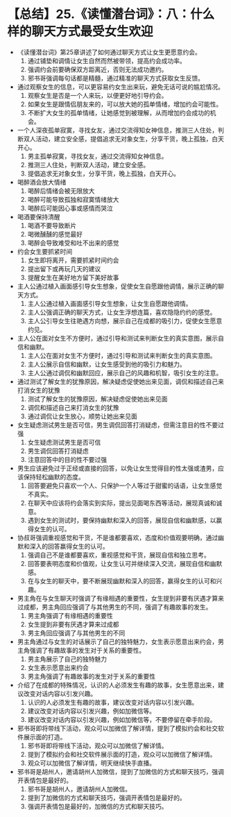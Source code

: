 # 【总结】25.《读懂潜台词》：八：什么样的聊天方式最受女生欢迎

-   《读懂潜台词》第25章讲述了如何通过聊天方式让女生更愿意约会。
    1.  通过铺垫和调情让女生自然而然被带领，提高约会成功率。
    2.  强调约会前要确保双方距离近，否则无法成功邀约。
    3.  邪书哥强调每句话都是精髓，通过精准的聊天方式获取女生反馈。
-   通过观察女生的信息，可以更容易约女生出来玩，避免无话可说的尴尬情况。
    1.  观察女生是否是一个人来玩，以便更好地引导约会。
    2.  如果女生是跟情侣朋友来的，可以放大她的孤单情绪，增加约会可能性。
    3.  不断扩大女生的孤单情绪，让她感觉到被理解，从而增加约会成功的机会。
-   一个人深夜孤单寂寞，寻找女友，通过交流得知女神信息，推测三人住处，判断双人活动，建立安全感，提倡追求无对象女生，分享干货，晚上孤独，白天开心。
    1.  男主孤单寂寞，寻找女友，通过交流得知女神信息。
    2.  推测三人住处，判断双人活动，建立安全感。
    3.  提倡追求无对象女生，分享干货，晚上孤独，白天开心。
-   喝醉酒会放大情绪
    1.  喝醉后情绪会被无限放大
    2.  喝醉可能导致孤独和寂寞情绪放大
    3.  喝醉后可能因心事或感情而哭泣
-   喝酒要保持清醒
    1.  喝酒不要导致断片
    2.  喝微醺醺的感觉最好
    3.  喝醉会导致难受和吐不出来的感觉
-   约会女生要抓紧时间
    1.  女生即将离开，需要抓紧时间约会
    2.  提出留下或再玩几天的建议
    3.  提醒女生在美好地方留下美好故事
-   主人公通过植入画面感引导女生想象，促使女生自愿跟他调情，展示正确的聊天方式。
    1.  主人公通过植入画面感引导女生想象，让女生自愿跟他调情。
    2.  主人公强调正确的聊天方式，让女生浮想连篇，喜欢隐隐约约的感觉。
    3.  主人公引导女生往艳遇方向想，展示自己在成都的吸引力，促使女生愿意约见。
-   主人公在面对女生不方便时，通过引导和测试来判断女生的真实意图，展示自信和幽默。
    1.  主人公在面对女生不方便时，通过引导和测试来判断女生的真实意图。
    2.  主人公展示自信和幽默，让女生感受到他的吸引力和魅力。
    3.  主人公通过调侃和幽默回应，展示自己的风趣和机智，吸引女生的注意。
-   通过测试了解女生的犹豫原因，解决疑虑促使她出来见面，调侃和描述自己来打消女生的犹豫
    1.  测试了解女生的犹豫原因，解决疑虑促使她出来见面
    2.  调侃和描述自己来打消女生的犹豫
    3.  通过调侃让女生放心，顺势让她出来见面
-   女生疑虑测试男生是否可信，男生调侃回答打消疑虑，但需注意目的性不要过强
    1.  女生疑虑测试男生是否可信
    2.  男生调侃回答打消疑虑
    3.  注意回答中的目的性不要过强
-   男生应该避免过于正经或直接的回答，以免让女生觉得目的性太强或渣男，应该保持轻松幽默的态度。
    1.  回答要避免只喜欢一个人、只保护一个人等过于甜蜜的话语，让女生感觉不真实。
    2.  在聊天中应该将约会落实到实际，提出见面喝东西等活动，展现真诚和诚意。
    3.  遇到女生的测试时，要保持幽默和深入的回答，展现自信和幽默感，以赢得女生的认可。
-   协叔哥强调重视感觉和干货，不是谁都要喜欢，态度和价值观要明确，通过幽默和深入的回答赢得女生的认可。
    1.  强调自己不是谁都要喜欢，重视感觉和干货，展现自信和独立思考。
    2.  回答要表明态度和价值观，让女生认可并继续深入交流，展现自信和幽默感。
    3.  在与女生的聊天中，要不断展现幽默和深入的回答，赢得女生的认可和兴趣。
-   男主角在与女生聊天时强调了有缘相遇的重要性，女生提到非要有厌遇才算来过成都，男主角回应强调了与其他男生的不同，强调了有趣故事的发生。
    1.  男主角强调了有缘相遇的重要性
    2.  女生提到非要有厌遇才算来过成都
    3.  男主角回应强调了与其他男生的不同
-   男主角通过与女生的对话展示了自己的独特魅力，女生表示愿意出来约会，男主角强调了有趣故事的发生对于关系的重要性。
    1.  男主角展示了自己的独特魅力
    2.  女生表示愿意出来约会
    3.  男主角强调了有趣故事的发生对于关系的重要性
-   介绍了在成都的特殊情况，认识的人必须发生有趣的故事，女生愿意出来，建议改变对话内容以引发兴趣。
    1.  认识的人必须发生有趣的故事，建议改变对话内容以引发兴趣。
    2.  建议改变对话内容以引发兴趣，例如加微信等。
    3.  建议改变对话内容以引发兴趣，例如加微信等，不要停留在牵手阶段。
-   邪书哥即将带线下活动，观众可以加微信了解详情，提到了模拟约会和社交软件展示面的打造。
    1.  邪书哥即将带线下活动，观众可以加微信了解详情。
    2.  提到了模拟约会和社交软件展示面的打造，观众可以加微信了解详情。
    3.  观众可以加微信了解详情，明天继续快手直播。
-   邪书哥是胡州人，邀请胡州人加微信，提到了加微信的方式和聊天技巧，强调开表情包是最好的。
    1.  邪书哥是胡州人，邀请胡州人加微信。
    2.  提到了加微信的方式和聊天技巧，强调开表情包是最好的。
    3.  强调开表情包是最好的，加微信的方式和聊天技巧。